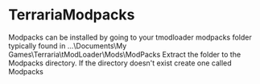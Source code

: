 # TerrariaModpacks
Modpacks can be installed by going to your tmodloader modpacks folder typically found in ...\Documents\My Games\Terraria\tModLoader\Mods\ModPacks
Extract the folder to the Modpacks directory. If the directory doesn't exist create one called Modpacks
